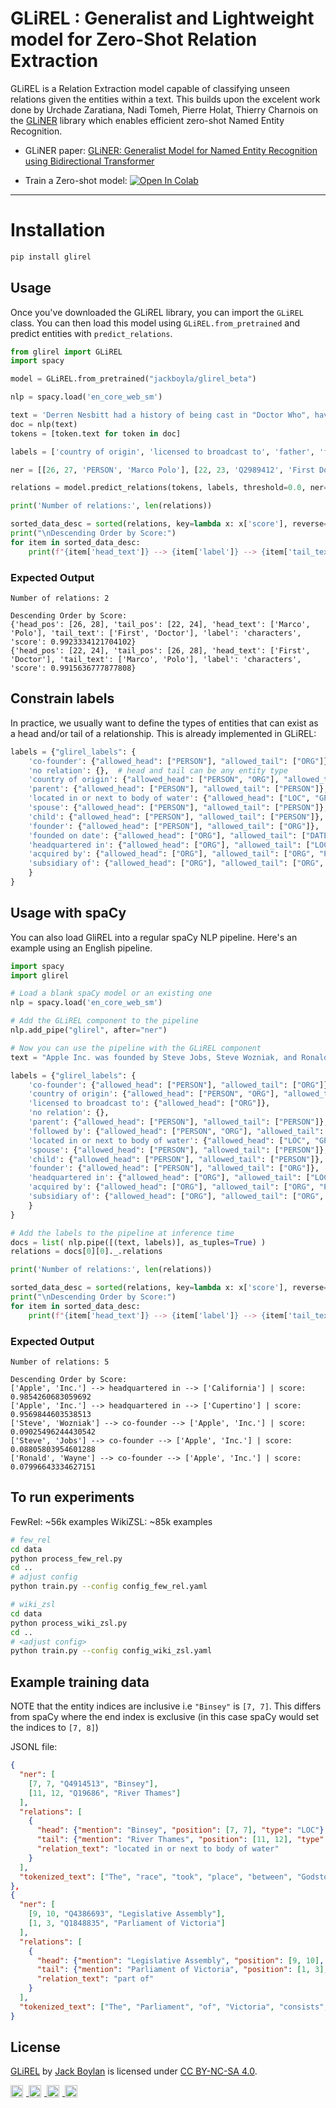 # GLiREL : Generalist and Lightweight model for Zero-Shot Relation Extraction

GLiREL is a Relation Extraction model capable of classifying unseen relations given the entities within a text. This builds upon the excelent work done by Urchade Zaratiana, Nadi Tomeh, Pierre Holat, Thierry Charnois on the [GLiNER](https://github.com/urchade/GLiNER) library which enables efficient zero-shot Named Entity Recognition.

* GLiNER paper: [GLiNER: Generalist Model for Named Entity Recognition using Bidirectional Transformer](https://arxiv.org/abs/2311.08526)

* Train a Zero-shot model: <a href="https://colab.research.google.com/github/jackboyla/GLiREL/blob/main/train.ipynb" target="_blank">
  <img src="https://colab.research.google.com/assets/colab-badge.svg" alt="Open In Colab"/>
</a>

<!-- <img src="demo.jpg" alt="Demo Image" width="50%"/> -->

---
# Installation

```bash
pip install glirel
```

## Usage
Once you've downloaded the GLiREL library, you can import the `GLiREL` class. You can then load this model using `GLiREL.from_pretrained` and predict entities with `predict_relations`.

```python
from glirel import GLiREL
import spacy

model = GLiREL.from_pretrained("jackboyla/glirel_beta")

nlp = spacy.load('en_core_web_sm')

text = 'Derren Nesbitt had a history of being cast in "Doctor Who", having played villainous warlord Tegana in the 1964 First Doctor serial "Marco Polo".'
doc = nlp(text)
tokens = [token.text for token in doc]

labels = ['country of origin', 'licensed to broadcast to', 'father', 'followed by', 'characters']

ner = [[26, 27, 'PERSON', 'Marco Polo'], [22, 23, 'Q2989412', 'First Doctor']] # 'type' is not used -- it can be any string!

relations = model.predict_relations(tokens, labels, threshold=0.0, ner=ner, top_k=1)

print('Number of relations:', len(relations))

sorted_data_desc = sorted(relations, key=lambda x: x['score'], reverse=True)
print("\nDescending Order by Score:")
for item in sorted_data_desc:
    print(f"{item['head_text']} --> {item['label']} --> {item['tail_text']} | score: {item['score']}")
```

### Expected Output

```
Number of relations: 2

Descending Order by Score:
{'head_pos': [26, 28], 'tail_pos': [22, 24], 'head_text': ['Marco', 'Polo'], 'tail_text': ['First', 'Doctor'], 'label': 'characters', 'score': 0.9923334121704102}
{'head_pos': [22, 24], 'tail_pos': [26, 28], 'head_text': ['First', 'Doctor'], 'tail_text': ['Marco', 'Polo'], 'label': 'characters', 'score': 0.9915636777877808}
```

## Constrain labels
In practice, we usually want to define the types of entities that can exist as a head and/or tail of a relationship. This is already implemented in GLiREL:

```python
labels = {"glirel_labels": {
    'co-founder': {"allowed_head": ["PERSON"], "allowed_tail": ["ORG"]}, 
    'no relation': {},  # head and tail can be any entity type 
    'country of origin': {"allowed_head": ["PERSON", "ORG"], "allowed_tail": ["LOC", "GPE"]}, 
    'parent': {"allowed_head": ["PERSON"], "allowed_tail": ["PERSON"]}, 
    'located in or next to body of water': {"allowed_head": ["LOC", "GPE", "FAC"], "allowed_tail": ["LOC", "GPE"]},  
    'spouse': {"allowed_head": ["PERSON"], "allowed_tail": ["PERSON"]},  
    'child': {"allowed_head": ["PERSON"], "allowed_tail": ["PERSON"]},  
    'founder': {"allowed_head": ["PERSON"], "allowed_tail": ["ORG"]},  
    'founded on date': {"allowed_head": ["ORG"], "allowed_tail": ["DATE"]},
    'headquartered in': {"allowed_head": ["ORG"], "allowed_tail": ["LOC", "GPE", "FAC"]},  
    'acquired by': {"allowed_head": ["ORG"], "allowed_tail": ["ORG", "PERSON"]},  
    'subsidiary of': {"allowed_head": ["ORG"], "allowed_tail": ["ORG", "PERSON"]}, 
    }
}
```

## Usage with spaCy

You can also load GliREL into a regular spaCy NLP pipeline. Here's an example using an English pipeline.

```python
import spacy
import glirel

# Load a blank spaCy model or an existing one
nlp = spacy.load('en_core_web_sm')

# Add the GLiREL component to the pipeline
nlp.add_pipe("glirel", after="ner")

# Now you can use the pipeline with the GLiREL component
text = "Apple Inc. was founded by Steve Jobs, Steve Wozniak, and Ronald Wayne in April 1976. The company is headquartered in Cupertino, California."

labels = {"glirel_labels": {
    'co-founder': {"allowed_head": ["PERSON"], "allowed_tail": ["ORG"]}, 
    'country of origin': {"allowed_head": ["PERSON", "ORG"], "allowed_tail": ["LOC", "GPE"]}, 
    'licensed to broadcast to': {"allowed_head": ["ORG"]},  
    'no relation': {},  
    'parent': {"allowed_head": ["PERSON"], "allowed_tail": ["PERSON"]}, 
    'followed by': {"allowed_head": ["PERSON", "ORG"], "allowed_tail": ["PERSON", "ORG"]},  
    'located in or next to body of water': {"allowed_head": ["LOC", "GPE", "FAC"], "allowed_tail": ["LOC", "GPE"]},  
    'spouse': {"allowed_head": ["PERSON"], "allowed_tail": ["PERSON"]},  
    'child': {"allowed_head": ["PERSON"], "allowed_tail": ["PERSON"]},  
    'founder': {"allowed_head": ["PERSON"], "allowed_tail": ["ORG"]},  
    'headquartered in': {"allowed_head": ["ORG"], "allowed_tail": ["LOC", "GPE", "FAC"]},  
    'acquired by': {"allowed_head": ["ORG"], "allowed_tail": ["ORG", "PERSON"]},  
    'subsidiary of': {"allowed_head": ["ORG"], "allowed_tail": ["ORG", "PERSON"]}, 
    }
}

# Add the labels to the pipeline at inference time
docs = list( nlp.pipe([(text, labels)], as_tuples=True) )
relations = docs[0][0]._.relations

print('Number of relations:', len(relations))

sorted_data_desc = sorted(relations, key=lambda x: x['score'], reverse=True)
print("\nDescending Order by Score:")
for item in sorted_data_desc:
    print(f"{item['head_text']} --> {item['label']} --> {item['tail_text']} | score: {item['score']}")

```

### Expected Output

```
Number of relations: 5

Descending Order by Score:
['Apple', 'Inc.'] --> headquartered in --> ['California'] | score: 0.9854260683059692
['Apple', 'Inc.'] --> headquartered in --> ['Cupertino'] | score: 0.9569844603538513
['Steve', 'Wozniak'] --> co-founder --> ['Apple', 'Inc.'] | score: 0.09025496244430542
['Steve', 'Jobs'] --> co-founder --> ['Apple', 'Inc.'] | score: 0.08805803954601288
['Ronald', 'Wayne'] --> co-founder --> ['Apple', 'Inc.'] | score: 0.07996643334627151
```


## To run experiments

FewRel: ~56k examples
WikiZSL: ~85k examples

```bash
# few_rel
cd data
python process_few_rel.py
cd ..
# adjust config
python train.py --config config_few_rel.yaml
```

```bash
# wiki_zsl
cd data
python process_wiki_zsl.py
cd ..
# <adjust config>
python train.py --config config_wiki_zsl.yaml
```

## Example training data

NOTE that the entity indices are inclusive i.e `"Binsey"` is `[7, 7]`. This differs from spaCy where the end index is exclusive (in this case spaCy would set the indices to `[7, 8]`)

JSONL file:
```json
{
  "ner": [
    [7, 7, "Q4914513", "Binsey"], 
    [11, 12, "Q19686", "River Thames"]
  ], 
  "relations": [
    {
      "head": {"mention": "Binsey", "position": [7, 7], "type": "LOC"}, # 'type' is not used -- it can be any string!
      "tail": {"mention": "River Thames", "position": [11, 12], "type": "Q19686"}, 
      "relation_text": "located in or next to body of water"
    }
  ], 
  "tokenized_text": ["The", "race", "took", "place", "between", "Godstow", "and", "Binsey", "along", "the", "Upper", "River", "Thames", "."]
},
{
  "ner": [
    [9, 10, "Q4386693", "Legislative Assembly"], 
    [1, 3, "Q1848835", "Parliament of Victoria"]
  ], 
  "relations": [
    {
      "head": {"mention": "Legislative Assembly", "position": [9, 10], "type": "Q4386693"}, 
      "tail": {"mention": "Parliament of Victoria", "position": [1, 3], "type": "Q1848835"}, 
      "relation_text": "part of"
    }
  ], 
  "tokenized_text": ["The", "Parliament", "of", "Victoria", "consists", "of", "the", "lower", "house", "Legislative", "Assembly", ",", "the", "upper", "house", "Legislative", "Council", "and", "the", "Queen", "of", "Australia", "."]
}
```

## License

[GLiREL](https://github.com/jackboyla/GLiREL) by [Jack Boylan](https://github.com/jackboyla) is licensed under [CC BY-NC-SA 4.0](https://creativecommons.org/licenses/by-nc-sa/4.0/?ref=chooser-v1).

<a href="https://creativecommons.org/licenses/by-nc-sa/4.0/?ref=chooser-v1" target="_blank" rel="license noopener noreferrer">
    <img src="https://mirrors.creativecommons.org/presskit/icons/cc.svg?ref=chooser-v1" alt="CC Logo" style="height: 20px; margin-right: 5px; vertical-align: text-bottom;">
    <img src="https://mirrors.creativecommons.org/presskit/icons/by.svg?ref=chooser-v1" alt="BY Logo" style="height: 20px; margin-right: 5px; vertical-align: text-bottom;">
    <img src="https://mirrors.creativecommons.org/presskit/icons/nc.svg?ref=chooser-v1" alt="NC Logo" style="height: 20px; margin-right: 5px; vertical-align: text-bottom;">
    <img src="https://mirrors.creativecommons.org/presskit/icons/sa.svg?ref=chooser-v1" alt="SA Logo" style="height: 20px; margin-right: 5px; vertical-align: text-bottom;">
</a>


